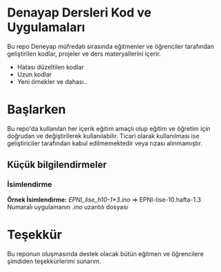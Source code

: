 # Denayap Dersleri Kod ve Uygulamaları

Bu repo Deneyap müfredatı sırasında eğitmenler ve öğrenciler tarafından geliştirilen kodlar, projeler ve ders materyallerini içerir.

+ Hatası düzeltilen kodlar
+ Uzun kodlar
+ Yeni örnekler ve dahası..

# Başlarken

Bu repo'da kullanılan her içerik eğitim amaçlı olup eğitim ve öğretim için doğrudan ve değiştirilerek kullanılabilir. Ticari olarak kullanılması ise geliştiriciler tarafından kabul edilmemektedir veya rızası alınmamıştır.

## Küçük bilgilendirmeler

### İsimlendirme
**Örnek İsimlendirme:** *EPNI_lise_h10-1\*3.ino* => EPNI-lise-10.hafta-1.3 Numaralı uygulamanın .ino uzantılı dosyası

# Teşekkür

Bu reponun oluşmasında destek olacak bütün eğitmen ve öğrencilere şimdiden teşekkürlerimi sunarım.
